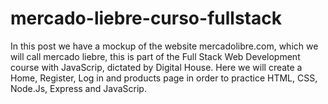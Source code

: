 # mercado-liebre-curso-fullstack

In this post we have a mockup of the website mercadolibre.com, which we will call mercado liebre, this is part of the  Full Stack Web Development course with JavaScrip, dictated by Digital House. Here we will create a Home, Register, Log in and products page in order to practice HTML, CSS, Node.Js, Express and JavaScrip.
